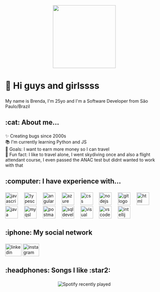

<!--
**bresantos/bresantos** is a ✨ _special_ ✨ repository because its `README.md` (this file) appears on your GitHub profile.

Here are some ideas to get you started:

- 🔭 I’m currently working on ...
- 🌱 I’m currently learning ...
- 👯 I’m looking to collaborate on ...
- 🤔 I’m looking for help with ...
- 💬 Ask me about ...
- 📫 How to reach me: ...
- 😄 Pronouns: ...
- ⚡ Fun fact: ...


https://dev.to/nikolab/complete-list-of-github-markdown-emoji-markup-5aia
-->

<div align="center">
  <img height="200" src="https://media3.giphy.com/media/v1.Y2lkPTc5MGI3NjExY3RkZ2xkYWY5dHBuenJhOTZvNXg3OHM2b25xNjI5OWg1a2FjY2hvMCZlcD12MV9pbnRlcm5hbF9naWZfYnlfaWQmY3Q9Zw/3oKIPnAiaMCws8nOsE/giphy.gif"  />
</div>

###

<h1 align="left">👋 Hi guys and girlssss</h1>

###

<p align="left">My name is Brenda, I'm 25yo and I'm a Software Developer from São Paulo/Brazil</p>

###

<h2 align="left">:cat: About me...</h2>

###

<p align="left">
  ✨ Creating bugs since 2000s<br>
  📚 I'm currently learning Python and JS<br>
  🎯 Goals: I want to earn more money so I can travel<br>
  🎲 Fun fact: I like to travel alone, I went skydiving once and also a flight attendant course, I even passed the ANAC test but didnt wanted to work with that</p>

###

<h2 align="left">:computer: I have experience with...</h2>

###

<div align="left">
  <img src="https://cdn.jsdelivr.net/gh/devicons/devicon/icons/javascript/javascript-original.svg" height="40" alt="javascript logo"  />
  <img width="12" />
  <img src="https://cdn.jsdelivr.net/gh/devicons/devicon/icons/typescript/typescript-original.svg" height="40" alt="typescript logo"  />
  <img width="12" />
  <img src="https://cdn.jsdelivr.net/gh/devicons/devicon/icons/angular/angular-original.svg" height="40" alt="angular logo"  />
  <img width="12" />
  <img src="https://cdn.jsdelivr.net/gh/devicons/devicon/icons/azuredevops/azuredevops-plain.svg" height="40" alt="azure devops logo"  />
  <img width="12" />
  <img src="https://cdn.jsdelivr.net/gh/devicons/devicon/icons/css3/css3-original.svg" height="40" alt="css logo"  />
  <img width="12" />
  <img src="https://cdn.jsdelivr.net/gh/devicons/devicon/icons/nodejs/nodejs-original.svg" height="40" alt="nodejs logo"  />
  <img width="12" />
  <img src="https://cdn.jsdelivr.net/gh/devicons/devicon/icons/git/git-original.svg" height="40" alt="git logo"  />
  <img width="12" />
  <img src="https://cdn.jsdelivr.net/gh/devicons/devicon/icons/html5/html5-original-wordmark.svg" height="40" alt="html logo"  />
  <img width="12" />
  <img src="https://cdn.jsdelivr.net/gh/devicons/devicon/icons/java/java-original.svg" height="40" alt="java logo"  />
  <img width="12" />
  <img src="https://cdn.jsdelivr.net/gh/devicons/devicon/icons/mysql/mysql-original.svg" height="40" alt="myqsl logo"  />
  <img width="12" />
  <img src="https://cdn.jsdelivr.net/gh/devicons/devicon/icons/postman/postman-plain-wordmark.svg" height="40" alt="postman logo"  />
  <img width="12" />
  <img src="https://cdn.jsdelivr.net/gh/devicons/devicon/icons/sqldeveloper/sqldeveloper-original.svg" height="40" alt="sqldeveloper logo"  />
  <img width="12" />
  <img src="https://cdn.jsdelivr.net/gh/devicons/devicon/icons/visualstudio/visualstudio-original.svg" height="40" alt="visual studio logo"  />
  <img width="12" />
  <img src="https://cdn.jsdelivr.net/gh/devicons/devicon/icons/vscode/vscode-original.svg" height="40" alt="vs code logo"  />
  <img width="12" />
  <img src="https://cdn.jsdelivr.net/gh/devicons/devicon/icons/intellij/intellij-plain.svg" height="40" alt="intellij logo"  />
</div>

###

<h2 align="left">:iphone: My social network</h2>

###

<div align="left">
  <img src="https://raw.githubusercontent.com/maurodesouza/profile-readme-generator/master/src/assets/icons/social/linkedin/default.svg" width="52" height="40" alt="linkedin logo"  />
  <img src="https://raw.githubusercontent.com/maurodesouza/profile-readme-generator/master/src/assets/icons/social/instagram/default.svg" width="52" height="40" alt="instagram logo"  />
</div>

###

<h2 align="left">:headphones: Songs I like :star2: </h2>

###

<div align="center">
  <img src="https://spotify-recently-played-readme.vercel.app/api?user=226uyqke47nkbkvk747k2qwaa" alt="Spotify recently played"  />
</div>

###


